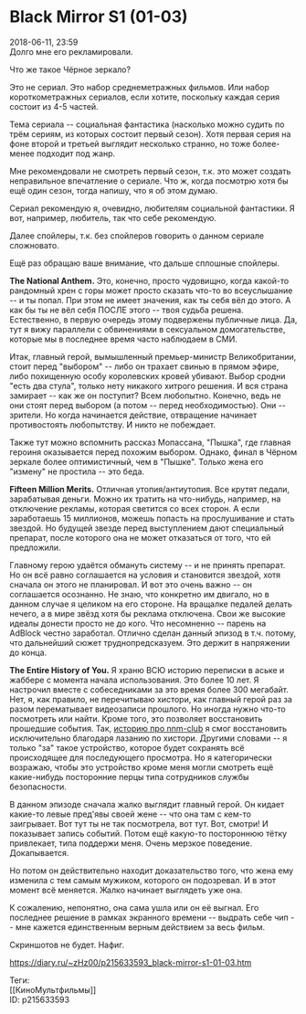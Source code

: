 Black Mirror S1 (01-03)
========================

   
 2018-06-11, 23:59   
  Долго мне его рекламировали.   
   
 Что же такое Чёрное зеркало?   
   
 Это не сериал. Это набор среднеметражных фильмов. Или набор короткометражных сериалов, если хотите, поскольку каждая серия состоит из 4-5 частей.   
   
 Тема сериала -- социальная фантастика (насколько можно судить по трём сериям, из которых состоит первый сезон). Хотя первая серия на фоне второй и третьей выглядит несколько странно, но тоже более-менее подходит под жанр.   
   
 Мне рекомендовали не смотреть первый сезон, т.к. это может создать неправильное впечатление о сериале. Что ж, когда посмотрю хотя бы ещё один сезон, тогда напишу, что я об этом думаю.   
   
 Сериал рекомендую я, очевидно, любителям социальной фантастики. Я вот, например, любитель, так что себе рекомендую.   
   
 Далее спойлеры, т.к. без спойлеров говорить о данном сериале сложновато.   
   
 Ещё раз обращаю ваше внимание, что дальше сплошные спойлеры.   
   
  **The National Anthem.**  Это, конечно, просто чудовищно, когда какой-то рандомный хрен с горы может просто сказать что-то во всеуслышание -- и ты попал. При этом не имеет значения, как ты себя вёл до этого. А как бы ты не вёл себя ПОСЛЕ этого -- твоя судьба решена. Естественно, в первую очередь этому подвержены публичные лица. Да, тут я вижу параллели с обвинениями в сексуальном домогательстве, которые мы в последнее время часто наблюдаем в СМИ.   
   
 Итак, главный герой, вымышленный премьер-министр Великобритании, стоит перед "выбором" -- либо он трахает свинью в прямом эфире, либо похищенную особу королевских кровей убивают. Выбор сродни "есть два стула", только нету никакого хитрого решения. И вся страна замирает -- как же он поступит? Всем любопытно. Конечно, ведь не они стоят перед выбором (а потом -- перед необходимостью). Они -- зрители. Но когда начинается действие, отвращение начинает противостоять любопытству. И никто не побеждает.   
   
 Также тут можно вспомнить рассказ Мопассана, "Пышка", где главная героиня оказывается перед похожим выбором. Однако, финал в Чёрном зеркале более оптимистичный, чем в "Пышке". Только жена его "измену" не простила -- это беда.   
   
  **Fifteen Million Merits.**  Отличная утопия/антиутопия. Все крутят педали, зарабатывая деньги. Можно их тратить на что-нибудь, например, на отключение рекламы, которая светится со всех сторон. А если заработаешь 15 миллионов, можешь попасть на прослушивание и стать звездой. Но будущей звезде перед выступлением дают специальный препарат, после которого она не может отказаться от того, что ей предложили.   
   
 Главному герою удаётся обмануть систему -- и не принять препарат. Но он всё равно соглашается на условия и становится звездой, хотя сначала он этого не планировал. И вот это очень важно -- он соглашается осознанно. Не знаю, что конкретно им двигало, но в данном случае я целиком на его стороне. На вращалке педалей делать нечего, а в мире звёзд хотя бы реклама отключена. Свои же высокие идеалы донести просто не до кого. Что несомненно -- парень на AdBlock честно заработал. Отлично сделан данный эпизод в т.ч. потому, что дальнейший сюжет труднопредсказуем. Это держит в напряжении до конца.   
   
  **The Entire History of You.**  Я храню ВСЮ историю переписки в аське и жаббере с момента начала использования. Это более 10 лет. Я настрочил вместе с собеседниками за это время более 300 мегабайт. Нет, я, как правило, не перечитываю хистори, как главный герой раз за разом перематывает видеозаписи прошлого. Но иногда нужно что-то посмотреть или найти. Кроме того, это позволяет восстановить прошедшие события. Так,  [историю про nnm-club](Дом,%20который%20я%20потерял%20как%20умирал%20nnm-club)  я смог восстановить исключительно благодаря лазанию по хистори. Другими словами -- я только "за" такое устройство, которое будет сохранять всё происходящее для последующего просмотра. Но я категорически возражаю, чтобы это устройство кроме меня могли смотреть ещё какие-нибудь посторонние перцы типа сотрудников службы безопасности.   
   
 В данном эпизоде сначала жалко выглядит главный герой. Он кидает какие-то левые пред'явы своей жене -- что она там с кем-то заигрывает. Вот тут ты не так посмотрела, вот тут. Вот, смотри! И показывает запись событий. Потом ещё какую-то постороннюю тётку привлекает, типа поддержи меня. Очень мерзкое поведение. Докапывается.   
   
 Но потом он действительно находит доказательство того, что жена ему изменила с тем самым мужиком, которого он подозревал. И в этот момент всё меняется. Жалко начинает выглядеть уже она.   
   
 К сожалению, непонятно, она сама ушла или он её выгнал. Его последнее решение в рамках экранного времени -- выдрать себе чип -- мне кажется единственным верным действием за весь фильм.   
   
 Скриншотов не будет. Нафиг.   
    
 <https://diary.ru/~zHz00/p215633593_black-mirror-s1-01-03.htm>   
   
 Теги:   
 [[КиноМультфильмы]]   
 ID: p215633593